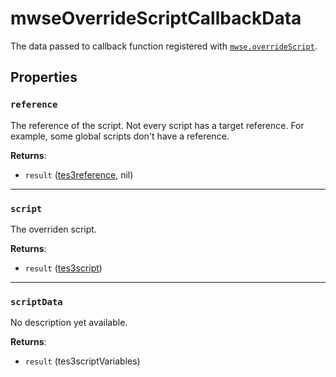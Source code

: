 # mwseOverrideScriptCallbackData
<div class="search_terms" style="display: none">mwseoverridescriptcallbackdata</div>

<!---
	This file is autogenerated. Do not edit this file manually. Your changes will be ignored.
	More information: https://github.com/MWSE/MWSE/tree/master/docs
-->

The data passed to callback function registered with [`mwse.overrideScript`](https://mwse.github.io/MWSE/apis/mwse/#mwseoverridescript).

## Properties

### `reference`
<div class="search_terms" style="display: none">reference</div>

The reference of the script. Not every script has a target reference. For example, some global scripts don't have a reference.

**Returns**:

* `result` ([tes3reference](../types/tes3reference.md), nil)

***

### `script`
<div class="search_terms" style="display: none">script</div>

The overriden script.

**Returns**:

* `result` ([tes3script](../types/tes3script.md))

***

### `scriptData`
<div class="search_terms" style="display: none">scriptdata</div>

No description yet available.

**Returns**:

* `result` (tes3scriptVariables)

